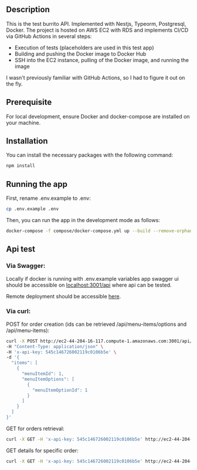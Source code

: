 ## Description

This is the test burrito API. Implemented with Nestjs, Typeorm, Postgresql, Docker. The project is hosted on AWS EC2 with RDS and implements CI/CD via GitHub Actions in several steps:
- Execution of tests (placeholders are used in this test app)
- Building and pushing the Docker image to Docker Hub
- SSH into the EC2 instance, pulling of the Docker image, and running the image

I wasn't previously familiar with GitHub Actions, so I had to figure it out on the fly.

## Prerequisite
For local development, ensure Docker and docker-compose are installed on your machine.
## Installation
You can install the necessary packages with the following command:
```bash
npm install
```

## Running the app

First, rename .env.example to .env:
```bash
cp .env.example .env
```
Then, you can run the app in the development mode as follows:
```bash
docker-compose -f compose/docker-compose.yml up --build --remove-orphans
```

## Api test
### Via Swagger:
Locally if docker is running with .env.example variables app swagger ui should be accessible on [localhost:3001/api](https://localhost:3001/api) where api can be tested.

Remote deployment should be accessible [here](http://ec2-44-204-16-117.compute-1.amazonaws.com:3001/api).

### Via curl:
POST for order creation (ids can be retrieved /api/menu-items/options and /api/menu-items):
```bash
curl -X POST http://ec2-44-204-16-117.compute-1.amazonaws.com:3001/api/orders \
-H "Content-Type: application/json" \
-H 'x-api-key: 545c146726002119c0106b5e' \
-d '{
  "items": [
    {       
      "menuItemId": 1,
      "menuItemOptions": [
        {                 
          "menuItemOptionId": 1          
        }                                
      ]  
    }  
  ]  
}'
```
GET for orders retrieval: 
```bash
curl -X GET -H 'x-api-key: 545c146726002119c0106b5e' http://ec2-44-204-16-117.compute-1.amazonaws.com:3001/api/orders
```

GET details for specific order:
```bash
curl -X GET -H 'x-api-key: 545c146726002119c0106b5e' http://ec2-44-204-16-117.compute-1.amazonaws.com:3001/api/orders/1
```
